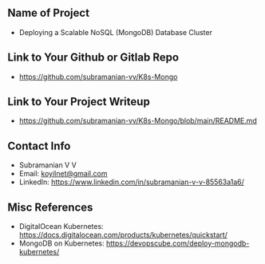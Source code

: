 ## Name of Project 
* Deploying a Scalable NoSQL (MongoDB) Database Cluster  
 
## Link to Your Github or Gitlab Repo
* https://github.com/subramanian-vv/K8s-Mongo

## Link to Your Project Writeup
* https://github.com/subramanian-vv/K8s-Mongo/blob/main/README.md

## Contact Info
* Subramanian V V
* Email: koyilnet@gmail.com
* LinkedIn: https://www.linkedin.com/in/subramanian-v-v-85563a1a6/

## Misc References
* DigitalOcean Kubernetes: https://docs.digitalocean.com/products/kubernetes/quickstart/
* MongoDB on Kubernetes: https://devopscube.com/deploy-mongodb-kubernetes/